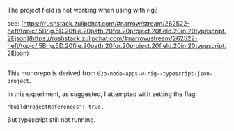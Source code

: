 The project field is not working when using with rig?

see: [https://rushstack.zulipchat.com/#narrow/stream/262522-heft/topic/.5Brig.5D.20file.20path.20for.20project.20field.20in.20typescript.2Ejson](https://rushstack.zulipchat.com/#narrow/stream/262522-heft/topic/.5Brig.5D.20file.20path.20for.20project.20field.20in.20typescript.2Ejson)

---

This monorepo is derived from `02b-node-apps-w-rig--typescript-json-project`.

In this experiment, as suggested, I attempted with setting the flag:
   
`"buildProjectReferences": true,`

But typescript still not running.